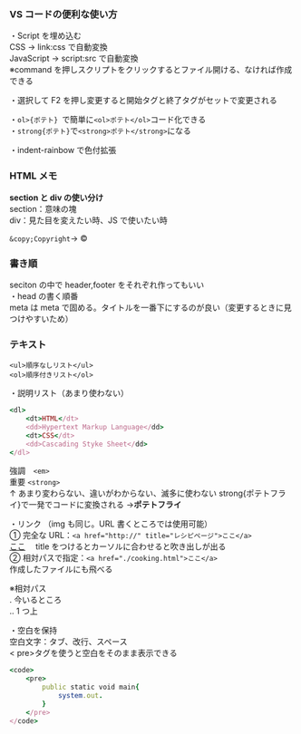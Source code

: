 ### VS コードの便利な使い方

・Script を埋め込む<br>
CSS → link:css で自動変換<br>
JavaScript → script:src で自動変換<br>
※command を押しスクリプトをクリックするとファイル開ける、なければ作成できる

・選択して F2 を押し変更すると開始タグと終了タグがセットで変更される<br>

・`ol>{ポテト} `で簡単に`<ol>ポテト</ol>`コード化できる<br>
・`strong{ポテト}`で`<strong>ポテト</strong>`になる

・indent-rainbow で色付拡張

### HTML メモ

**section と div の使い分け**<br>
section：意味の塊<br>
div：見た目を変えたい時、JS で使いたい時

`&copy;Copyright`→ ©

### 書き順

seciton の中で header,footer をそれぞれ作ってもいい<br>
・head の書く順番<br>
meta は meta で固める。タイトルを一番下にするのが良い（変更するときに見つけやすいため）

### テキスト

`<ul>順序なしリスト</ul>`<br>
`<ol>順序付きリスト</ol>`

・説明リスト（あまり使わない）

```rb
<dl>
    <dt>HTML</dt>
    <dd>Hypertext Markup Language</dd>
    <dt>CSS</dt>
    <dd>Cascading Styke Sheet</dd>
</dl>
```

強調　`<em>`<br>
重要 `<strong>`<br>
↑ あまり変わらない、違いがわからない、滅多に使わない
strong{ポテトフライ}で一発でコードに変換される →<strong>ポテトフライ</strong>

・リンク （img も同じ。URL 書くところでは使用可能）<br>
① 完全な URL：`<a href="http://" title="レシピページ">ここ</a> `<br><a href="http://" title="レシピページ">ここ</a>　 title をつけるとカーソルに合わせると吹き出しが出る<br>
② 相対パスで指定：`<a href="./cooking.html">ここ</a>`<br>
作成したファイルにも飛べる<br>

※相対パス<br>
. 今いるところ<br>
.. 1 つ上

・空白を保持<br>
空白文字：タブ、改行、スペース<br>
< pre>タグを使うと空白をそのまま表示できる

```rb
<code>
    <pre>
        public static void main{
            system.out.
        }
    </pre>
</code>
```
